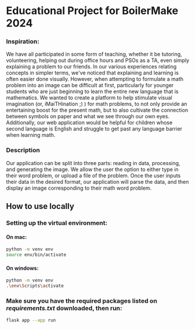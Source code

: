 # Educational Project for BoilerMake 2024

### Inspiration: 
We have all participated in some form of teaching, whether it be tutoring, volunteering, helping out during office hours and PSOs as a TA, even simply explaining a problem to our friends. In our various experiences relating concepts in simpler terms, we've noticed that explaining and learning is often easier done visually. However, when attempting to formulate a math problem into an image can be difficult at first, particularly for younger students who are just beginning to learn the entire new language that is mathematics. We wanted to create a platform to help stimulate visual imagination (or, iMaiTHination ;) ) for math problems, to not only provide an entertaining boost for the present math, but to also cultivate the connection between symbols on paper and what we see through our own eyes. Additionally, our web application would be helpful for children whose second language is English and struggle to get past any language barrier when learning math. 

### Description
Our application can be split into three parts: reading in data, processing, and generating the image. We allow the user the option to either type in their word problem, or upload a file of the problem. Once the user inputs their data in the desired format, our application will parse the data, and then display an image corresponding to their math word problem. 

## How to use locally
### Setting up the virtual environment: 
#### On mac: 

```bash
python -m venv env
source env/bin/activate
```

#### On windows: 

```bash
python -m venv env
.\env\Scripts\activate
```

### Make sure you have the required packages listed on *requirements.txt* downloaded, then run: 

```bash 
flask app --app run
```

